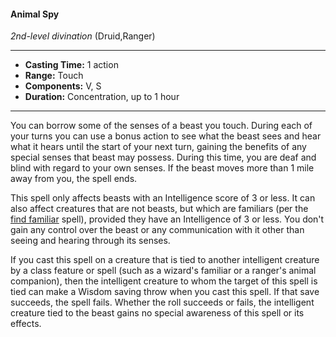#### Animal Spy
*2nd-level divination* (Druid,Ranger)
___
- **Casting Time:** 1 action
- **Range:** Touch
- **Components:** V, S
- **Duration:** Concentration, up to 1 hour
---
You can borrow some of the senses of a beast you touch. During each of your turns you can use a bonus action to see what the beast sees and hear what it hears until the start of your next turn, gaining the benefits of any special senses that beast may possess. During this time, you are deaf and blind with regard to your own senses. If the beast moves more than 1 mile away from you, the spell ends.

This spell only affects beasts with an Intelligence score of 3 or less. It can also affect creatures that are not beasts, but which are familiars (per the [find familiar](./find-familiar.md) spell), provided they have an Intelligence of 3 or less. You don't gain any control over the beast or any communication with it other than seeing and hearing through its senses.

If you cast this spell on a creature that is tied to another intelligent creature by a class feature or spell (such as a wizard's familiar or a ranger's animal companion), then the intelligent creature to whom the target of this spell is tied can make a Wisdom saving throw when you cast this spell. If that save succeeds, the spell fails. Whether the roll succeeds or fails, the intelligent creature tied to the beast gains no special awareness of this spell or its effects.
